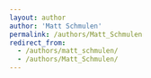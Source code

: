 ```yaml
---
layout: author
author: 'Matt Schmulen'
permalink: /authors/Matt_Schmulen
redirect_from:
  - /authors/matt_schmulen/
  - /authors/Matt_Schmulen/
---
```

